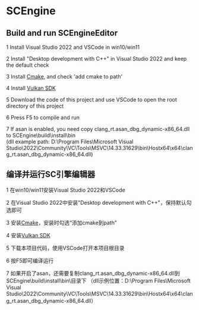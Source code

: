 # SCEngine

## Build and run SCEngineEditor

1 Install Visual Studio 2022 and VSCode in win10/win11

2 Install "Desktop development with C++" in Visual Studio 2022 and keep the default check

3 Install [Cmake](https://cmake.org/download/), and check 'add cmake to path'

4 Install [Vulkan SDK](https://vulkan.lunarg.com/)

5 Download the code of this project and use VSCode to open the root directory of this project

6 Press F5 to compile and run

7 If asan is enabled, you need copy clang_rt.asan_dbg_dynamic-x86_64.dll to SCEngine\build\install\bin\
(dll example path: D:\Program Files\Microsoft Visual Studio\2022\Community\VC\Tools\MSVC\14.33.31629\bin\Hostx64\x64\clang_rt.asan_dbg_dynamic-x86_64.dll)

## 编译并运行SC引擎编辑器

1 在win10/win11安装Visual Studio 2022和VSCode

2 在Visual Studio 2022中安装"Desktop development with C++"，保持默认勾选即可

3 安装[Cmake](https://cmake.org/download/)，安装时勾选“添加cmake到path”

4 安装[Vulkan SDK](https://vulkan.lunarg.com/)

5 下载本项目代码，使用VSCode打开本项目根目录

6 按F5即可编译运行

7 如果开启了asan，还需要复制clang_rt.asan_dbg_dynamic-x86_64.dll到SCEngine\build\install\bin\目录下
（dll示例位置：D:\Program Files\Microsoft Visual Studio\2022\Community\VC\Tools\MSVC\14.33.31629\bin\Hostx64\x64\clang_rt.asan_dbg_dynamic-x86_64.dll）
